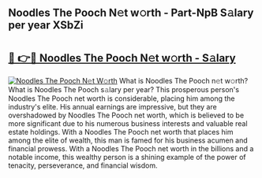 ## Noodles The Pooch N𝚎t w𝚘rth - Part-NpB S𝚊lary per year XSbZi

# <h2><a href="http://gc51x8.nevu.top/?p=Noodles+The+Pooch">🔗 👉🔴 Noodles The Pooch N𝚎t w𝚘rth - S𝚊lary</a></h2>

[![Noodles The Pooch N𝚎t W𝚘rth](https://i.imgur.com/Oavwk0R.jpeg)](http://gc51x8.nevu.top/?p=Noodles+The+Pooch)
What is Noodles The Pooch n𝚎t w𝚘rth? What is Noodles The Pooch s𝚊lary per year?
This prosperous person's Noodles The Pooch net worth is considerable, placing him among the industry's elite. His annual earnings are impressive, but they are overshadowed by Noodles The Pooch net worth, which is believed to be more significant due to his numerous business interests and valuable real estate holdings. With a Noodles The Pooch net worth that places him among the elite of wealth, this man is famed for his business acumen and financial prowess. With a Noodles The Pooch net worth in the billions and a notable income, this wealthy person is a shining example of the power of tenacity, perseverance, and financial wisdom.
